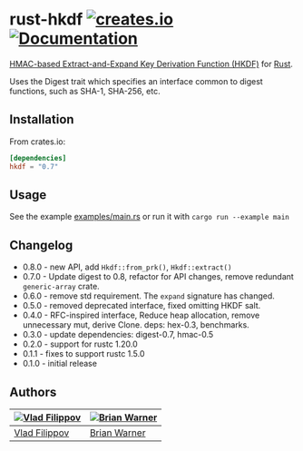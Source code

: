 # rust-hkdf [![creates.io](https://img.shields.io/crates/v/hkdf.svg)](https://crates.io/crates/hkdf) [![Documentation](https://docs.rs/hkdf/badge.svg)](https://docs.rs/hkdf)

[HMAC-based Extract-and-Expand Key Derivation Function (HKDF)](https://tools.ietf.org/html/rfc5869) for [Rust](http://www.rust-lang.org/).

Uses the Digest trait which specifies an interface common to digest functions, such as SHA-1, SHA-256, etc.

## Installation

From crates.io:

```toml
[dependencies]
hkdf = "0.7"
```

## Usage

See the example [examples/main.rs](examples/main.rs) or run it with `cargo run --example main`

## Changelog

- 0.8.0 - new API, add `Hkdf::from_prk()`, `Hkdf::extract()`
- 0.7.0 - Update digest to 0.8, refactor for API changes, remove redundant `generic-array` crate.
- 0.6.0 - remove std requirement. The `expand` signature has changed.
- 0.5.0 - removed deprecated interface, fixed omitting HKDF salt.
- 0.4.0 - RFC-inspired interface, Reduce heap allocation, remove unnecessary mut, derive Clone. deps: hex-0.3, benchmarks.
- 0.3.0 - update dependencies: digest-0.7, hmac-0.5
- 0.2.0 - support for rustc 1.20.0
- 0.1.1 - fixes to support rustc 1.5.0
- 0.1.0 - initial release

## Authors

[![Vlad Filippov](https://avatars3.githubusercontent.com/u/128755?s=70)](http://vf.io/) | [![Brian Warner](https://avatars3.githubusercontent.com/u/27146?v=4&s=70)](http://www.lothar.com/blog/) 
---|---
[Vlad Filippov](http://vf.io/) | [Brian Warner](http://www.lothar.com/blog/)
